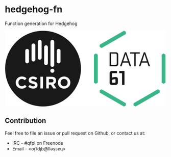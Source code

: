 # hedgehog-fn

Function generation for Hedgehog

![CSIRO's Data61 Logo](https://raw.githubusercontent.com/qfpl/assets/master/data61-transparent-bg.png)

## Contribution

Feel free to file an issue or pull request on Github, or contact us at:
* IRC - #qfpl on Freenode
* Email - <oᴉ˙ldɟb@llǝʞsɐɥ>
